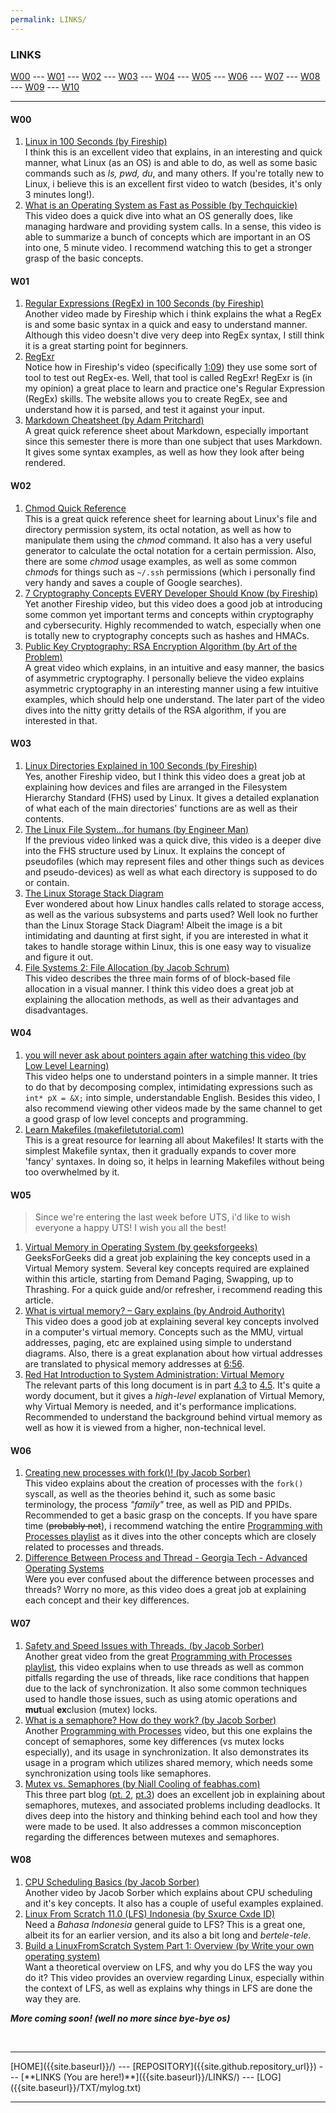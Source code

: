 ```yaml
---
permalink: LINKS/
---
```

### LINKS

[W00](#w00) --- [W01](#w01) --- [W02](#w02) --- [W03](#w03) --- [W04](#w04) --- [W05](#w05) --- [W06](#w06) --- [W07](#w07) --- [W08](#w08) --- [W09](#w09) --- [W10](#w10)
<hr>

#### W00
1. [Linux in 100 Seconds (by Fireship)](https://www.youtube.com/watch?v=rrB13utjYV4)<br>
I think this is an excellent video that explains, in an interesting and quick manner, what Linux (as an OS) is and able to do, as well as some basic commands such as *ls, pwd, du*, and many others. 
If you're totally new to Linux, i believe this is an excellent first video to watch (besides, it's only 3 minutes long!).  
2. [What is an Operating System as Fast as Possible (by Techquickie)](https://www.youtube.com/watch?v=pVzRTmdd9j0)<br>
This video does a quick dive into what an OS generally does, like managing hardware and providing system calls.
In a sense, this video is able to summarize a bunch of concepts which are important in an OS into one, 5 minute video.
I recommend watching this to get a stronger grasp of the basic concepts.

#### W01
1. [Regular Expressions (RegEx) in 100 Seconds (by Fireship)](https://www.youtube.com/watch?v=sXQxhojSdZM)<br>
Another video made by Fireship which i think explains the what a RegEx is and some basic syntax in a quick and easy to understand manner.
Although this video doesn't dive very deep into RegEx syntax, I still think it is a great starting point for beginners.
2. [RegExr](https://regexr.com/)<br>
Notice how in Fireship's video (specifically [1:09](https://youtu.be/sXQxhojSdZM?t=69)) they use some sort of tool to test out RegEx-es. Well, that tool is called RegExr! 
RegExr is (in my opinion) a great place to learn and practice one's Regular Expression (RegEx) skills.
The website allows you to create RegEx, see and understand how it is parsed, and test it against your input.
3. [Markdown Cheatsheet (by Adam Pritchard)](https://github.com/adam-p/markdown-here/wiki/Markdown-Cheatsheet)<br>
A great quick reference sheet about Markdown, especially important since this semester there is more than one subject that uses Markdown.
It gives some syntax examples, as well as how they look after being rendered.

#### W02
1. [Chmod Quick Reference](https://quickref.me/chmod)<br>
This is a great quick reference sheet for learning about Linux's file and directory permission system, its octal notation, as well as how to manipulate them using the *chmod* command. It also has a very useful generator to calculate the octal notation for a certain permission.
Also, there are some *chmod* usage examples, as well as some common *chmod*s for things such as ```~/.ssh``` permissions (which i personally find very handy and saves a couple of Google searches).
2. [7 Cryptography Concepts EVERY Developer Should Know (by Fireship)](https://www.youtube.com/watch?v=NuyzuNBFWxQ)<br>
Yet another Fireship video, but this video does a good job at introducing some common yet important terms and concepts within cryptography and cybersecurity.
Highly recommended to watch, especially when one is totally new to cryptography concepts such as hashes and HMACs.
3. [Public Key Cryptography: RSA Encryption Algorithm (by Art of the Problem)](https://www.youtube.com/watch?v=wXB-V_Keiu8)<br>
A great video which explains, in an intuitive and easy manner, the basics of asymmetric cryptography. 
I personally believe the video explains asymmetric cryptography in an interesting manner using a few intuitive examples, which should help one understand.
The later part of the video dives into the nitty gritty details of the RSA algorithm, if you are interested in that.

#### W03
1. [Linux Directories Explained in 100 Seconds (by Fireship)](https://www.youtube.com/watch?v=42iQKuQodW4)<br>
Yes, another Fireship video, but I think this video does a great job at explaining how devices and files are arranged in the Filesystem Hierarchy Standard (FHS) used by Linux.
It gives a detailed explanation of what each of the main directories' functions are as well as their contents.
2. [The Linux File System...for humans (by Engineer Man)](https://www.youtube.com/watch?v=UFIoRLqhFpo)<br>
If the previous video linked was a quick dive, this video is a deeper dive into the FHS structure used by Linux.
It explains the concept of pseudofiles (which may represent files and other things such as devices and pseudo-devices) as well as what each directory is supposed to do or contain.
3. [The Linux Storage Stack Diagram](https://www.thomas-krenn.com/en/wiki/File:Linux-storage-stack-diagram_v4.10.png)<br>
Ever wondered about how Linux handles calls related to storage access, as well as the various subsystems and parts used? Well look no further than the Linux Storage Stack Diagram!
Albeit the image is a bit intimidating and daunting at first sight, if you are interested in what it takes to handle storage within Linux, this is one easy way to visualize and figure it out.
4. [File Systems 2: File Allocation (by Jacob Schrum)](https://www.youtube.com/watch?v=EbHMDZTVrJg)<br>
This video describes the three main forms of of block-based file allocation in a visual manner. 
I think this video does a great job at explaining the allocation methods, as well as their advantages and disadvantages.

#### W04
1. [you will never ask about pointers again after watching this video (by Low Level Learning)](https://www.youtube.com/watch?v=2ybLD6_2gKM) <br>
This video helps one to understand pointers in a simple manner. It tries to do that by decomposing complex, intimidating expressions such as `int* pX = &X;` into simple, understandable English. 
Besides this video, I also recommend viewing other videos made by the same channel to get a good grasp of low level concepts and programming. 
2. [Learn Makefiles (makefiletutorial.com)](https://makefiletutorial.com/) <br>
This is a great resource for learning all about Makefiles! It starts with the simplest Makefile syntax, then it gradually expands to cover more 'fancy' syntaxes. 
In doing so, it helps in learning Makefiles without being too overwhelmed by it.

#### W05
> Since we're entering the last week before UTS, i'd like to wish everyone a happy UTS! I wish you all the best!

1. [Virtual Memory in Operating System (by geeksforgeeks)](https://www.geeksforgeeks.org/virtual-memory-in-operating-system/) <br>
GeeksForGeeks did a great job explaining the key concepts used in a Virtual Memory system. Several key concepts required are explained within this article, starting from Demand Paging, Swapping, up to Thrashing.
For a quick guide and/or refresher, i recommend reading this article.
2. [What is virtual memory? – Gary explains (by Android Authority)](https://www.youtube.com/watch?v=2quKyPnUShQ) <br>
This video does a good job at explaining several key concepts involved in a computer's virtual memory. Concepts such as the MMU, virtual addresses, paging, etc are explained using simple to understand diagrams.
Also, there is a great explanation about how virtual addresses are translated to physical memory addresses at [6:56](https://youtu.be/2quKyPnUShQ?t=416).
3. [Red Hat Introduction to System Administration: Virtual Memory](https://access.redhat.com/documentation/en-us/red_hat_enterprise_linux/4/html/introduction_to_system_administration/s1-memory-concepts) <br>
The relevant parts of this long document is in part [4.3](https://access.redhat.com/documentation/en-us/red_hat_enterprise_linux/4/html/introduction_to_system_administration/s1-memory-concepts) to [4.5](https://access.redhat.com/documentation/en-us/red_hat_enterprise_linux/4/html/introduction_to_system_administration/s1-memory-concepts-perf).
It's quite a wordy document, but it gives a *high-level* explanation of Virtual Memory, why Virtual Memory is needed, and it's performance implications. Recommended to understand the background behind virtual memory as well as how it is viewed from a higher, non-technical level.

#### W06
1. [Creating new processes with fork()! (by Jacob Sorber)](https://www.youtube.com/watch?v=ss1-REMJ9GA) <br>
This video explains about the creation of processes with the `fork()` syscall, as well as the theories behind it, such as some basic terminology, the process *"family"* tree, as well as PID and PPIDs. Recommended to get a basic grasp on the concepts.
If you have spare time (~~probably not~~), i recommend watching the entire [Programming with Processes playlist](https://www.youtube.com/playlist?list=PL9IEJIKnBJjFNNfpY6fHjVzAwtgRYjhPw) as it dives into the other concepts which are closely related to processes and threads. 
2. [Difference Between Process and Thread - Georgia Tech - Advanced Operating Systems](https://www.youtube.com/watch?v=O3EyzlZxx3g) <br>
Were you ever confused about the difference between processes and threads? Worry no more, as this video does a great job at explaining each concept and their key differences.

#### W07
1. [Safety and Speed Issues with Threads. (by Jacob Sorber)](https://www.youtube.com/watch?v=9axu8CUvOKY) <br>
Another great video from the great [Programming with Processes playlist](https://www.youtube.com/playlist?list=PL9IEJIKnBJjFNNfpY6fHjVzAwtgRYjhPw), this video explains when to use threads as well as common pitfalls regarding the use of threads, like race conditions that happen due to the lack of synchronization.
It also some common techniques used to handle those issues, such as using atomic operations and **mut**ual **ex**clusion (mutex) locks.
2. [What is a semaphore? How do they work? (by Jacob Sorber)](https://www.youtube.com/watch?v=ukM_zzrIeXs) <br>
Another [Programming with Processes](https://www.youtube.com/playlist?list=PL9IEJIKnBJjFNNfpY6fHjVzAwtgRYjhPw) video, but this one explains the concept of semaphores, some key differences (vs mutex locks especially), and its usage in synchronization.
It also demonstrates its usage in a program which utilizes shared memory, which needs some synchronization using tools like semaphores.
3. [Mutex vs. Semaphores (by Niall Cooling of feabhas.com)](https://blog.feabhas.com/2009/09/mutex-vs-semaphores-%e2%80%93-part-1-semaphores/) <br>
This three part blog ([pt. 2](https://blog.feabhas.com/2009/09/mutex-vs-semaphores-%e2%80%93-part-2-the-mutex/), [pt.3](https://blog.feabhas.com/2009/10/mutex-vs-semaphores-%e2%80%93-part-3-final-part-mutual-exclusion-problems/)) does an excellent job in explaining about semaphores, mutexes, and associated problems including deadlocks.
It dives deep into the history and thinking behind each tool and how they were made to be used. It also addresses a common misconception regarding the differences between mutexes and semaphores.

#### W08
1. [CPU Scheduling Basics (by Jacob Sorber)](https://www.youtube.com/watch?v=Jkmy2YLUbUY) <br>
Another video by Jacob Sorber which explains about CPU scheduling and it's key concepts. It also has a couple of useful examples explained.
2. [Linux From Scratch 11.0 (LFS) Indonesia (by Sxurce Cxde ID)](https://www.youtube.com/watch?v=5m3jE0RUbUk&list=PL0gOYtekW0nvpS6LdyG9IgJm_2r5ldWbP) <br>
Need a *Bahasa Indonesia* general guide to LFS? This is a great one, albeit its for an earlier version, and its also a bit long and *bertele-tele*.
3. [Build a LinuxFromScratch System Part 1: Overview (by Write your own operating system)](https://www.youtube.com/watch?v=IXA0GNTLf_Q) <br>
Want a theoretical overview on LFS, and why you do LFS the way you do it? This video provides an overview regarding Linux, especially within the context of LFS, as well as explains why things in LFS are done the way they are.

***More coming soon! (well no more since bye-bye os)***

<br>
<hr>
[HOME]({{site.baseurl}}/) --- [REPOSITORY]({{site.github.repository_url}}) --- [**LINKS (You are here!)**]({{site.baseurl}}/LINKS/) --- [LOG]({{site.baseurl}}/TXT/mylog.txt)
<br>
<hr>
